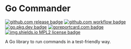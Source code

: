 # Go Commander

[![github.com release badge](https://img.shields.io/github/release/restechnica/go-cmder.svg)](https://github.com/restechnica/go-cmder/)
[![github.com workflow badge](https://github.com/restechnica/go-cmder/workflows/main/badge.svg)](https://github.com/restechnica/go-cmder/actions?query=workflow%3Amain)
[![go.pkg.dev badge](https://pkg.go.dev/badge/github.com/restechnica/go-cmder)](https://pkg.go.dev/github.com/restechnica/go-cmder)
[![goreportcard.com badge](https://goreportcard.com/badge/github.com/restechnica/go-cmder)](https://goreportcard.com/report/github.com/restechnica/go-cmder)
[![img.shields.io MPL2 license badge](https://img.shields.io/github/license/restechnica/go-cmder)](./LICENSE)

A Go library to run commands in a test-friendly way.
